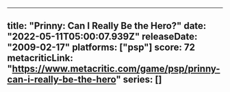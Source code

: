 
---
title: "Prinny: Can I Really Be the Hero?"
date: "2022-05-11T05:00:07.939Z"
releaseDate: "2009-02-17"
platforms: ["psp"]
score: 72
metacriticLink: "https://www.metacritic.com/game/psp/prinny-can-i-really-be-the-hero"
series: []
---
